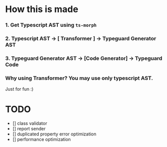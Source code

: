 # How this is made

### 1. Get Typescript AST using `ts-morph`

### 2. Typescript AST -> [ Transformer ] -> Typeguard Generator AST

### 3. Typeguard Generator AST -> [Code Generator] -> Typeguard Code

### Why using Transformer? You may use only typescript AST.

Just for fun :)

# TODO

-   [] class validator
-   [] report sender
-   [] duplicated property error optimization
-   [] performance optimization

